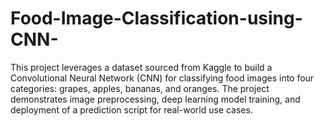# Food-Image-Classification-using-CNN-
This project leverages a dataset sourced from Kaggle to build a Convolutional Neural Network (CNN) for classifying food images into four categories: grapes, apples, bananas, and oranges. The project demonstrates image preprocessing, deep learning model training, and deployment of a prediction script for real-world use cases.
